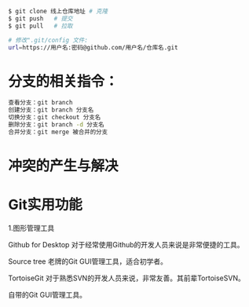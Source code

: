 ```bash
$ git clone 线上仓库地址 # 克隆
$ git push   # 提交
$ git pull   # 拉取

```



```bash
# 修改".git/config 文件:
url=https://用户名:密码@github.com/用户名/仓库名.git
```



# 分支的相关指令：

```bash
查看分支：git branch
创建分支：git branch 分支名
切换分支：git checkout 分支名
删除分支：git branch -d 分支名
合并分支：git merge 被合并的分支

```



# 冲突的产生与解决



# Git实用功能

1.图形管理工具

Github for Desktop
对于经常使用Github的开发人员来说是非常便捷的工具。

Source tree
老牌的Git GUI管理工具，适合初学者。

TortoiseGit
对于熟悉SVN的开发人员来说，非常友善。其前辈TortoiseSVN。

自带的Git GUI管理工具。